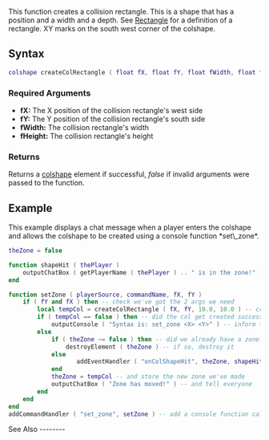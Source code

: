This function creates a collision rectangle. This is a shape that has a position and a width and a depth. See [Rectangle](http://en.wikipedia.org/wiki/Rectangle) for a definition of a rectangle. XY marks on the south west corner of the colshape.

Syntax
------

``` lua
colshape createColRectangle ( float fX, float fY, float fWidth, float fHeight)
```

### Required Arguments

-   **fX:** The X position of the collision rectangle's west side
-   **fY:** The Y position of the collision rectangle's south side
-   **fWidth:** The collision rectangle's width
-   **fHeight:** The collision rectangle's height

### Returns

Returns a [colshape](/docs/colshape.md "wikilink") element if successful, *false* if invalid arguments were passed to the function.

Example
-------

<section name="Server" class="server" show="true">
This example displays a chat message when a player enters the colshape and allows the colshape to be created using a console function *set\_zone*.

``` lua
theZone = false

function shapeHit ( thePlayer ) 
    outputChatBox ( getPlayerName ( thePlayer ) .. " is in the zone!" ) -- display a message in everyone's chat box
end

function setZone ( playerSource, commandName, fX, fY )
    if ( fY and fX ) then -- check we've got the 2 args we need
        local tempCol = createColRectangle ( fX, fY, 10.0, 10.0 ) -- create a col
        if ( tempCol == false ) then -- did the col get created successfully?
            outputConsole ( "Syntax is: set_zone <X> <Y>" ) -- inform the user what the valid syntax is
        else
            if ( theZone ~= false ) then -- did we already have a zone?
                destroyElement ( theZone ) -- if so, destroy it
            else
                   addEventHandler ( "onColShapeHit", theZone, shapeHit ) -- add a handler for the onColShapeHit event
            end
            theZone = tempCol -- and store the new zone we've made
            outputChatBox ( "Zone has moved!" ) -- and tell everyone
        end
    end
end
addCommandHandler ( "set_zone", setZone ) -- add a console function called set_zone that will trigger the function setZone
```

</section>
See Also
--------
